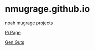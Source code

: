 # nmugrage.github.io
noah mugrage projects


[Pi Page](/pipage/index.htm)

[Gen Guts](/genguts/index.htm)
